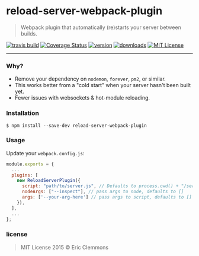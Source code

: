 # reload-server-webpack-plugin

> Webpack plugin that automatically (re)starts your server between builds.

[![travis build](https://img.shields.io/travis/ericclemmons/reload-server-webpack-plugin.svg)](https://travis-ci.org/ericclemmons/reload-server-webpack-plugin)
[![Coverage Status](https://coveralls.io/repos/ericclemmons/reload-server-webpack-plugin/badge.svg?branch=master&service=github)](https://coveralls.io/github/ericclemmons/reload-server-webpack-plugin?branch=master)
[![version](https://img.shields.io/npm/v/reload-server-webpack-plugin.svg)](http://npm.im/reload-server-webpack-plugin)
[![downloads](https://img.shields.io/npm/dm/reload-server-webpack-plugin.svg)](http://npm-stat.com/charts.html?package=reload-server-webpack-plugin)
[![MIT License](https://img.shields.io/npm/l/reload-server-webpack-plugin.svg)](http://opensource.org/licenses/MIT)

- - -

### Why?

- Remove your dependency on `nodemon`, `forever`, `pm2`, or similar.
- This works better from a "cold start" when your server hasn't been built yet.
- Fewer issues with websockets & hot-module reloading.

### Installation

```shell
$ npm install --save-dev reload-server-webpack-plugin
```

### Usage

Update your `webpack.config.js`:

```js
module.exports = {
  ...
  plugins: [
    new ReloadServerPlugin({
      script: "path/to/server.js", // Defaults to process.cwd() + "/server.js"
      nodeArgs: ["--inspect"], // pass args to node, defaults to []
      args: ['--your-arg-here'] // pass args to script, defaults to []
    }),
  ],
  ...
};
```

### license

> MIT License 2015 © Eric Clemmons
